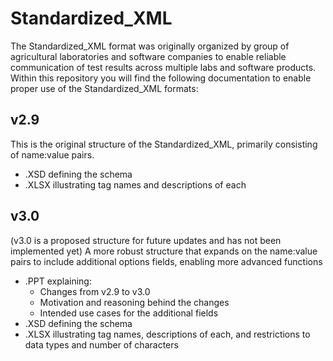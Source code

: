 # Standardized_XML
The Standardized_XML format was originally organized by group of agricultural laboratories and software companies to enable reliable communication of test results across multiple labs and software products. 
Within this repository you will find the following documentation to enable proper use of the Standardized_XML formats:

## v2.9
This is the original structure of the Standardized_XML, primarily consisting of name:value pairs. 
- .XSD defining the schema
- .XLSX illustrating tag names and descriptions of each

## v3.0
(v3.0 is a proposed structure for future updates and has not been implemented yet)
A more robust structure that expands on the name:value pairs to include additional options fields, enabling more advanced functions
- .PPT explaining:
  - Changes from v2.9 to v3.0
  - Motivation and reasoning behind the changes
  - Intended use cases for the additional fields
- .XSD defining the schema
- .XLSX illustrating tag names, descriptions of each, and restrictions to data types and number of characters
